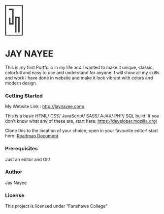 ![It is MINI!](images/Jay_Logo.png "The logo")
# JAY NAYEE
This is my first Portfolio in my life and I wanted to make it unique, classic, colorfull and easy to use and understand for anyone. I will show all my skills and work I have done in website and make it look vibrant with colors and modern design.

### Getting Started

My Website Link : http://jaynayee.com/

This is a basic HTML/ CSS/ JavaScript/ SASS/ AJAX/ PHP/ SQL build. If you don't know what any of these are, start here: https://developer.mozilla.org/

Clone this to the location of your choice, open in your favourite editor! start here: [Roadmap Document](https://docs.google.com/document/d/1_oItrgKKzbo32z1JjnH6Pl5kfAICUVOlgNHegyNUmPE/edit?usp=sharing).

### Prerequisites
Just an editor and Git!

### Author

Jay Nayee

### License
This project is licensed under "Fanshawe College"
